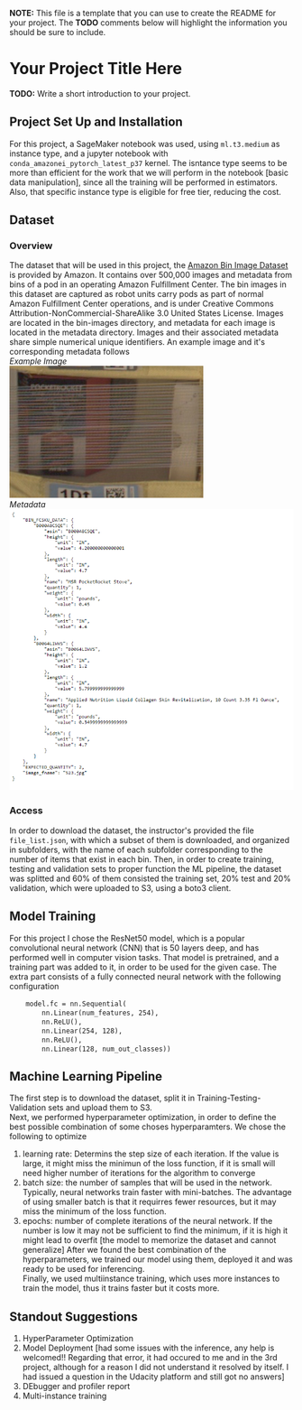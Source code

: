 **NOTE:** This file is a template that you can use to create the README for your project. The **TODO** comments below will highlight the information you should be sure to include.

# Your Project Title Here

**TODO:** Write a short introduction to your project.

## Project Set Up and Installation
For this project, a SageMaker notebook was used, using ```ml.t3.medium``` as instance type, and a jupyter notebook with ```conda_amazonei_pytorch_latest_p37``` kernel. The isntance type seems to be more than efficient for the work that we will perform in the notebook [basic data manipulation], since all the training will be performed in estimators. Also, that specific instance type is eligible for free tier, reducing the cost.

## Dataset

### Overview
The dataset that will be used in this project, the [Amazon Bin Image Dataset](https://registry.opendata.aws/amazon-bin-imagery/) is provided by Amazon. It contains over 500,000 images and metadata from bins of a pod in an operating Amazon Fulfillment Center. The bin images in this dataset are captured as robot units carry pods as part of normal Amazon Fulfillment Center operations, and is under Creative Commons Attribution-NonCommercial-ShareAlike 3.0 United States License. Ιmages are located in the bin-images directory, and metadata for each image is located in the metadata directory. Images and their associated metadata share simple numerical unique identifiers. An example image and it's corresponding metadata follows  
*Example Image*  
![Example image](images/523.jpg)  
*Metadata*  
![Metadata](images/metadata.png)  

### Access
In order to download the dataset, the instructor's provided the file ```file_list.json```, with which a subset of them is downloaded, and organized in subfolders, with the name of each subfolder corresponding to the number of items that exist in each bin. Then, in order to create training, testing and validation sets to proper function the ML pipeline, the dataset was splitted and 60% of them consisted the training set, 20% test and 20% validation, which were uploaded to S3, using a boto3 client.

## Model Training
For this project I chose the ResNet50 model, which is a popular convolutional neural network (CNN) that is 50 layers deep, and has performed well in computer vision tasks. That model is pretrained, and a training part was added to it, in order to be used for the given case. The extra part consists of a fully connected neural network with the following configuration

```
    model.fc = nn.Sequential(
        nn.Linear(num_features, 254),
        nn.ReLU(),
        nn.Linear(254, 128),
        nn.ReLU(),
        nn.Linear(128, num_out_classes))
```

## Machine Learning Pipeline
The first step is to download the dataset, split it in Training-Testing-Validation sets and upload them to S3.  
Next, we performed hyperparameter optimization, in order to define the best possible combination of some choses hyperparamters. We chose the following to optimize
1. learning rate: Determins the step size of each iteration. If the value is large, it might miss the minimun of the loss function, if it is small will need higher number of iterations for the algorithm to converge
2. batch size: the number of samples that will be used in the network. Typically, neural networks train faster with mini-batches. The advantage of using smaller batch is that it requirres fewer resources, but it may miss the minimum of the loss function.
3. epochs: number of complete iterations of the neural network. If the number is low it may not be sufficient to find the minimum, if it is high it might lead to overfit [the model to memorize the dataset and cannot generalize]
After we found the best combination of the hyperparameters, we trained our model using them, deployed it and was ready to be used for inferencing.  
Finally, we used multiinstance training, which uses more instances to train the model, thus it trains faster but it costs more.

## Standout Suggestions
1. HyperParameter Optimization
2. Model Deployment [had some issues with the inference, any help is welcomed!! Regarding that error, it had occured to me and in the 3rd project, although for a reason I did not understand it resolved by itself. I had issued a question in the Udacity platform and still got no answers]
3. DEbugger and profiler report
4. Multi-instance training
